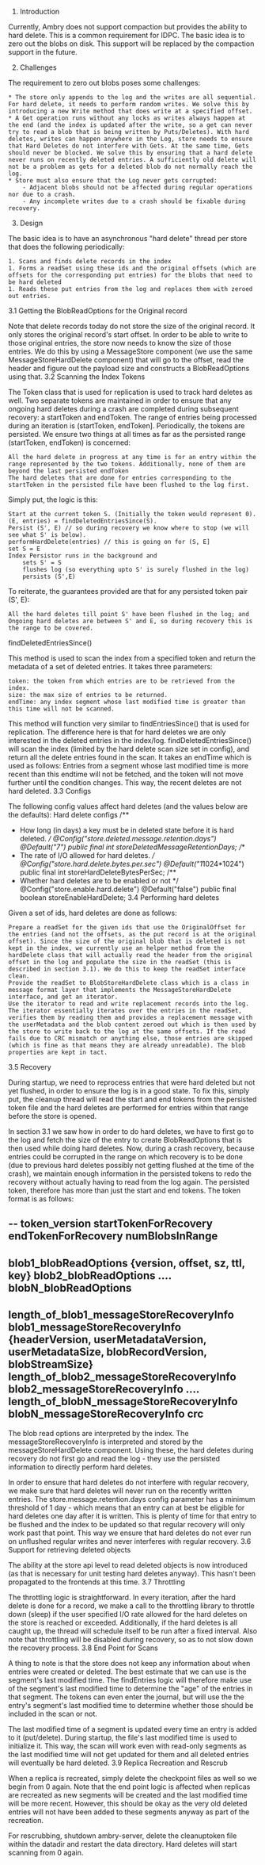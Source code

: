1. Introduction

Currently, Ambry does not support compaction but provides the ability to hard delete. This is a common requirement for IDPC. The basic idea is to zero out the blobs on disk. This support will be replaced by the compaction support in the future.

2. Challenges

The requirement to zero out blobs poses some challenges:

    * The store only appends to the log and the writes are all sequential. For hard delete, it needs to perform random writes. We solve this by introducing a new Write method that does write at a specified offset.
    * A Get operation runs without any locks as writes always happen at the end (and the index is updated after the write, so a get can never try to read a blob that is being written by Puts/Deletes). With hard deletes, writes can happen anywhere in the Log, store needs to ensure that Hard Deletes do not interfere with Gets. At the same time, Gets should never be blocked. We solve this by ensuring that a hard delete never runs on recently deleted entries. A sufficiently old delete will not be a problem as gets for a deleted blob do not normally reach the log.
    * Store must also ensure that the Log never gets corrupted:
        - Adjacent blobs should not be affected during regular operations nor due to a crash.
        - Any incomplete writes due to a crash should be fixable during recovery.

3. Design

The basic idea is to have an asynchronous "hard delete" thread per store that does the following periodically:

    1. Scans and finds delete records in the index
    1. Forms a readSet using these ids and the original offsets (which are offsets for the corresponding put entries) for the blobs that need to be hard deleted
    1. Reads these put entries from the log and replaces them with zeroed out entries.

3.1 Getting the BlobReadOptions for the Original record

Note that delete records today do not store the size of the original record. It only stores the original record's start offset. In order to be able to write to those original entries, the store now needs to know the size of those entries. We do this by using a MessageStore component (we use the same MessageStoreHardDelete component) that will go to the offset, read the header and figure out the payload size and constructs a BlobReadOptions using that.
3.2 Scanning the Index
Tokens

The Token class that is used for replication is used to track hard deletes as well. Two separate tokens are maintained in order to ensure that any ongoing hard deletes during a crash are completed during subsequent recovery: a startToken and endToken. The range of entries being processed during an iteration is (startToken, endToken]. Periodically, the tokens are persisted. We ensure two things at all times as far as the persisted range (startToken, endToken) is concerned:

    All the hard delete in progress at any time is for an entry within the range represented by the two tokens. Additionally, none of them are beyond the last persisted endToken
    The hard deletes that are done for entries corresponding to the startToken in the persisted file have been flushed to the log first.


Simply put, the logic is this:

    Start at the current token S. (Initially the token would represent 0).
    (E, entries) = findDeletedEntriesSince(S).
    Persist (S', E) // so during recovery we know where to stop (we will see what S' is below).
    performHardDelete(entries) // this is going on for (S, E]
    set S = E
    Index Persistor runs in the background and
        sets S' = S
        flushes log (so everything upto S' is surely flushed in the log)
        persists (S',E)

To reiterate, the guarantees provided are that for any persisted token pair (S', E):

    All the hard deletes till point S' have been flushed in the log; and
    Ongoing hard deletes are between S' and E, so during recovery this is the range to be covered.

findDeletedEntriesSince()

This method is used to scan the index from a specified token and return the metadata of a set of deleted entries. It takes three parameters:

    token: the token from which entries are to be retrieved from the index.
    size: the max size of entries to be returned.
    endTime: any index segment whose last modified time is greater than this time will not be scanned.


This method will function very similar to findEntriesSince() that is used for replication. The difference here is that for hard deletes we are only interested in the deleted entries in the index/log. findDeletedEntriesSince() will scan the index (limited by the hard delete scan size set in config), and return all the delete entries found in the scan. It takes an endTime which is used as follows: Entries from a segment whose last modified time is more recent than this endtime will not be fetched, and the token will not move further until the condition changes. This way, the recent deletes are not hard deleted.
3.3 Configs

The following config values affect hard deletes (and the values below are the defaults):
Hard delete configs
/**
 * How long (in days) a key must be in deleted state before it is hard deleted.
 */
@Config("store.deleted.message.retention.days")
@Default("7")
public final int storeDeletedMessageRetentionDays;
/**
 * The rate of I/O allowed for hard deletes.
 */
@Config("store.hard.delete.bytes.per.sec")
@Default("1*1024*1024")
public final int storeHardDeleteBytesPerSec;
/**
 * Whether hard deletes are to be enabled or not
 */
@Config("store.enable.hard.delete")
@Default("false")
public final boolean storeEnableHardDelete;
3.4 Performing hard deletes

Given a set of ids, hard deletes are done as follows:

    Prepare a readSet for the given ids that use the OriginalOffset for the entries (and not the offsets, as the put record is at the original offset). Since the size of the original blob that is deleted is not kept in the index, we currently use an helper method from the hardDelete class that will actually read the header from the original offset in the log and populate the size in the readSet (this is described in section 3.1). We do this to keep the readSet interface clean.
    Provide the readSet to BlobStoreHardDelete class which is a class in message format layer that implements the MessageStoreHardDelete interface, and get an iterator.
    Use the iterator to read and write replacement records into the log. The iterator essentially iterates over the entries in the readSet, verifies them by reading them and provides a replacement message with the userMetadata and the blob content zeroed out which is then used by the store to write back to the log at the same offsets. If the read fails due to CRC mismatch or anything else, those entries are skipped (which is fine as that means they are already unreadable). The blob properties are kept in tact.

3.5 Recovery

During startup, we need to reprocess entries that were hard deleted but not yet flushed, in order to ensure the log is in a good state. To fix this, simply put, the cleanup thread will read the start and end tokens from the persisted token file and the hard deletes are performed for entries within that range before the store is opened.

In section 3.1 we saw how in order to do hard deletes, we have to first go to the log and fetch the size of the entry to create BlobReadOptions that is then used while doing hard deletes. Now, during a crash recovery, because entries could be corrupted in the range on which recovery is to be done (due to previous hard deletes possibly not getting flushed at the time of the crash), we maintain enough information in the persisted tokens to redo the recovery without actually having to read from the log again. The persisted token, therefore has more than just the start and end tokens. The token format is as follows:

 --
 token_version
 startTokenForRecovery
 endTokenForRecovery
 numBlobsInRange
 --
 blob1_blobReadOptions {version, offset, sz, ttl, key}
 blob2_blobReadOptions
 ....
 blobN_blobReadOptions
 --
 length_of_blob1_messageStoreRecoveryInfo
 blob1_messageStoreRecoveryInfo {headerVersion, userMetadataVersion, userMetadataSize, blobRecordVersion, blobStreamSize}
 length_of_blob2_messageStoreRecoveryInfo
 blob2_messageStoreRecoveryInfo
 ....
 length_of_blobN_messageStoreRecoveryInfo
 blobN_messageStoreRecoveryInfo
 crc
 ---

 

The blob read options are interpreted by the index. The messageStoreRecoveryInfo is interpreted and stored by the messageStoreHardDelete component. Using these, the hard deletes during recovery do not first go and read the log - they use the persisted information to directly perform hard deletes.

In order to ensure that hard deletes do not interfere with regular recovery, we make sure that hard deletes will never run on the recently written entries. The store.message.retention.days config parameter has a minimum threshold of 1 day - which means that an entry can at best be eligible for hard deletes one day after it is written. This is plenty of time for that entry to be flushed and the index to be updated so that regular recovery will only work past that point. This way we ensure that hard deletes do not ever run on unflushed regular writes and never interferes with regular recovery.
3.6 Support for retrieving deleted objects

The ability at the store api level to read deleted objects is now introduced (as that is necessary for unit testing hard deletes anyway). This hasn't been propagated to the frontends at this time.
3.7 Throttling

The throttling logic is straightforward. In every iteration, after the hard delete is done for a record, we make a call to the throttling library to throttle down (sleep) if the user specified I/O rate allowed for the hard deletes on the store is reached or exceeded. Additionally, if the hard deletes is all caught up, the thread will schedule itself to be run after a fixed interval. Also note that throttling will be disabled during recovery, so as to not slow down the recovery process.
3.8 End Point for Scans

A thing to note is that the store does not keep any information about when entries were created or deleted. The best estimate that we can use is the segment's last modified time. The findEntries logic will therefore make use of the segment's last modified time to determine the "age" of the entries in that segment. The tokens can even enter the journal, but will use the the entry's segment's last modified time to determine whether those should be included in the scan or not.

The last modified time of a segment is updated every time an entry is added to it (put/delete). During startup, the file's last modified time is used to initialize it. This way, the scan will work even with read-only segments as the last modified time will not get updated for them and all deleted entries will eventually be hard deleted.
3.9 Replica Recreation and Rescrub

When a replica is recreated, simply delete the checkpoint files as well so we begin from 0 again. Note that the end point logic is affected when replicas are recreated as new segments will be created and the last modified time will be more recent. However, this should be okay as the very old deleted entries will not have been added to these segments anyway as part of the recreation.

For rescrubbing, shutdown ambry-server, delete the cleanuptoken file within the datadir and restart the data directory. Hard deletes will start scanning from 0 again.